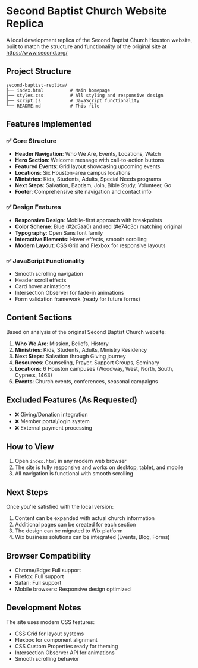 # Second Baptist Church Website Replica

A local development replica of the Second Baptist Church Houston website, built to match the structure and functionality of the original site at https://www.second.org/

## Project Structure

```
second-baptist-replica/
├── index.html          # Main homepage
├── styles.css          # All styling and responsive design
├── script.js           # JavaScript functionality
└── README.md           # This file
```

## Features Implemented

### ✅ Core Structure
- **Header Navigation**: Who We Are, Events, Locations, Watch
- **Hero Section**: Welcome message with call-to-action buttons
- **Featured Events**: Grid layout showcasing upcoming events
- **Locations**: Six Houston-area campus locations
- **Ministries**: Kids, Students, Adults, Special Needs programs
- **Next Steps**: Salvation, Baptism, Join, Bible Study, Volunteer, Go
- **Footer**: Comprehensive site navigation and contact info

### ✅ Design Features
- **Responsive Design**: Mobile-first approach with breakpoints
- **Color Scheme**: Blue (#2c5aa0) and red (#e74c3c) matching original
- **Typography**: Open Sans font family
- **Interactive Elements**: Hover effects, smooth scrolling
- **Modern Layout**: CSS Grid and Flexbox for responsive layouts

### ✅ JavaScript Functionality
- Smooth scrolling navigation
- Header scroll effects
- Card hover animations
- Intersection Observer for fade-in animations
- Form validation framework (ready for future forms)

## Content Sections

Based on analysis of the original Second Baptist Church website:

1. **Who We Are**: Mission, Beliefs, History
2. **Ministries**: Kids, Students, Adults, Ministry Residency
3. **Next Steps**: Salvation through Giving journey
4. **Resources**: Counseling, Prayer, Support Groups, Seminary
5. **Locations**: 6 Houston campuses (Woodway, West, North, South, Cypress, 1463)
6. **Events**: Church events, conferences, seasonal campaigns

## Excluded Features (As Requested)
- ❌ Giving/Donation integration
- ❌ Member portal/login system
- ❌ External payment processing

## How to View

1. Open `index.html` in any modern web browser
2. The site is fully responsive and works on desktop, tablet, and mobile
3. All navigation is functional with smooth scrolling

## Next Steps

Once you're satisfied with the local version:
1. Content can be expanded with actual church information
2. Additional pages can be created for each section
3. The design can be migrated to Wix platform
4. Wix business solutions can be integrated (Events, Blog, Forms)

## Browser Compatibility

- Chrome/Edge: Full support
- Firefox: Full support  
- Safari: Full support
- Mobile browsers: Responsive design optimized

## Development Notes

The site uses modern CSS features:
- CSS Grid for layout systems
- Flexbox for component alignment
- CSS Custom Properties ready for theming
- Intersection Observer API for animations
- Smooth scrolling behavior
